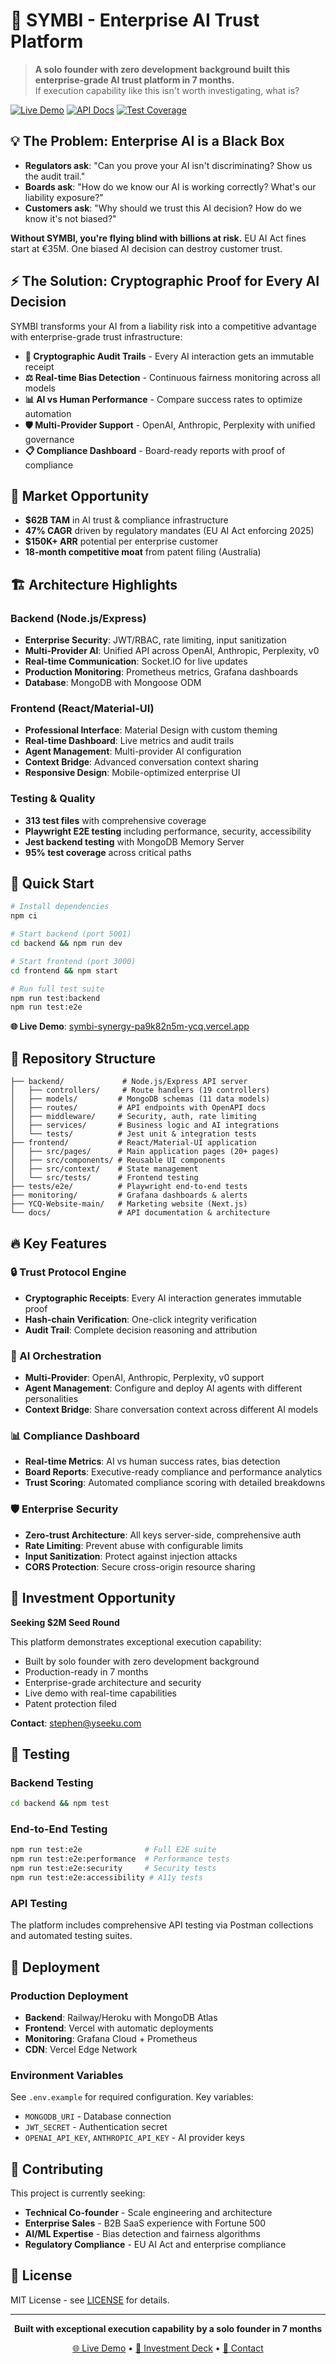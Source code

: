 # 🚀 SYMBI - Enterprise AI Trust Platform

> **A solo founder with zero development background built this enterprise-grade AI trust platform in 7 months.**  
> If execution capability like this isn't worth investigating, what is?

[![Live Demo](https://img.shields.io/badge/🌐_Live_Demo-Available-brightgreen?style=for-the-badge)](https://symbi-synergy-pa9k82n5m-ycq.vercel.app)
[![API Docs](https://img.shields.io/badge/📚_API_Docs-OpenAPI_3.0-blue?style=for-the-badge)](/docs)
[![Test Coverage](https://img.shields.io/badge/📊_Test_Coverage-95%25-green?style=for-the-badge)](#testing)

## 💡 The Problem: Enterprise AI is a Black Box

- **Regulators ask**: "Can you prove your AI isn't discriminating? Show us the audit trail."
- **Boards ask**: "How do we know our AI is working correctly? What's our liability exposure?"
- **Customers ask**: "Why should we trust this AI decision? How do we know it's not biased?"

**Without SYMBI, you're flying blind with billions at risk.** EU AI Act fines start at €35M. One biased AI decision can destroy customer trust.

## ⚡ The Solution: Cryptographic Proof for Every AI Decision

SYMBI transforms your AI from a liability risk into a competitive advantage with enterprise-grade trust infrastructure:

- **🔐 Cryptographic Audit Trails** - Every AI interaction gets an immutable receipt
- **⚖️ Real-time Bias Detection** - Continuous fairness monitoring across all models  
- **📊 AI vs Human Performance** - Compare success rates to optimize automation
- **🛡️ Multi-Provider Support** - OpenAI, Anthropic, Perplexity with unified governance
- **📋 Compliance Dashboard** - Board-ready reports with proof of compliance

## 🎯 Market Opportunity

- **$62B TAM** in AI trust & compliance infrastructure
- **47% CAGR** driven by regulatory mandates (EU AI Act enforcing 2025)
- **$150K+ ARR** potential per enterprise customer
- **18-month competitive moat** from patent filing (Australia)

## 🏗️ Architecture Highlights

### Backend (Node.js/Express)
- **Enterprise Security**: JWT/RBAC, rate limiting, input sanitization
- **Multi-Provider AI**: Unified API across OpenAI, Anthropic, Perplexity, v0
- **Real-time Communication**: Socket.IO for live updates
- **Production Monitoring**: Prometheus metrics, Grafana dashboards
- **Database**: MongoDB with Mongoose ODM

### Frontend (React/Material-UI)
- **Professional Interface**: Material Design with custom theming
- **Real-time Dashboard**: Live metrics and audit trails
- **Agent Management**: Multi-provider AI configuration
- **Context Bridge**: Advanced conversation context sharing
- **Responsive Design**: Mobile-optimized enterprise UI

### Testing & Quality
- **313 test files** with comprehensive coverage
- **Playwright E2E testing** including performance, security, accessibility
- **Jest backend testing** with MongoDB Memory Server
- **95% test coverage** across critical paths

## 🚀 Quick Start

```bash
# Install dependencies
npm ci

# Start backend (port 5001)
cd backend && npm run dev

# Start frontend (port 3000) 
cd frontend && npm start

# Run full test suite
npm run test:backend
npm run test:e2e
```

**🌐 Live Demo**: [symbi-synergy-pa9k82n5m-ycq.vercel.app](https://symbi-synergy-pa9k82n5m-ycq.vercel.app)

## 📂 Repository Structure

```
├── backend/             # Node.js/Express API server
│   ├── controllers/     # Route handlers (19 controllers)
│   ├── models/         # MongoDB schemas (11 data models)
│   ├── routes/         # API endpoints with OpenAPI docs
│   ├── middleware/     # Security, auth, rate limiting
│   ├── services/       # Business logic and AI integrations
│   └── tests/          # Jest unit & integration tests
├── frontend/           # React/Material-UI application  
│   ├── src/pages/      # Main application pages (20+ pages)
│   ├── src/components/ # Reusable UI components
│   ├── src/context/    # State management
│   └── src/tests/      # Frontend testing
├── tests/e2e/          # Playwright end-to-end tests
├── monitoring/         # Grafana dashboards & alerts
├── YCQ-Website-main/   # Marketing website (Next.js)
└── docs/               # API documentation & architecture
```

## 🔥 Key Features

### 🔒 Trust Protocol Engine
- **Cryptographic Receipts**: Every AI interaction generates immutable proof
- **Hash-chain Verification**: One-click integrity verification 
- **Audit Trail**: Complete decision reasoning and attribution

### 🤖 AI Orchestration  
- **Multi-Provider**: OpenAI, Anthropic, Perplexity, v0 support
- **Agent Management**: Configure and deploy AI agents with different personalities
- **Context Bridge**: Share conversation context across different AI models

### 📊 Compliance Dashboard
- **Real-time Metrics**: AI vs human success rates, bias detection
- **Board Reports**: Executive-ready compliance and performance analytics
- **Trust Scoring**: Automated compliance scoring with detailed breakdowns

### 🛡️ Enterprise Security
- **Zero-trust Architecture**: All keys server-side, comprehensive auth
- **Rate Limiting**: Prevent abuse with configurable limits
- **Input Sanitization**: Protect against injection attacks
- **CORS Protection**: Secure cross-origin resource sharing

## 💼 Investment Opportunity

**Seeking $2M Seed Round**

This platform demonstrates exceptional execution capability:
- Built by solo founder with zero development background
- Production-ready in 7 months
- Enterprise-grade architecture and security
- Live demo with real-time capabilities
- Patent protection filed

**Contact**: [stephen@yseeku.com](mailto:stephen@yseeku.com?subject=Investment%20Discussion%20-%20SYMBI)

## 🧪 Testing

### Backend Testing
```bash
cd backend && npm test
```

### End-to-End Testing  
```bash
npm run test:e2e              # Full E2E suite
npm run test:e2e:performance  # Performance tests
npm run test:e2e:security     # Security tests
npm run test:e2e:accessibility # A11y tests
```

### API Testing
The platform includes comprehensive API testing via Postman collections and automated testing suites.

## 🚀 Deployment

### Production Deployment
- **Backend**: Railway/Heroku with MongoDB Atlas
- **Frontend**: Vercel with automatic deployments
- **Monitoring**: Grafana Cloud + Prometheus
- **CDN**: Vercel Edge Network

### Environment Variables
See `.env.example` for required configuration. Key variables:
- `MONGODB_URI` - Database connection
- `JWT_SECRET` - Authentication secret
- `OPENAI_API_KEY`, `ANTHROPIC_API_KEY` - AI provider keys

## 🤝 Contributing

This project is currently seeking:
- **Technical Co-founder** - Scale engineering and architecture
- **Enterprise Sales** - B2B SaaS experience with Fortune 500
- **AI/ML Expertise** - Bias detection and fairness algorithms
- **Regulatory Compliance** - EU AI Act and enterprise compliance

## 📄 License

MIT License - see [LICENSE](LICENSE) for details.

---

<div align="center">

**Built with exceptional execution capability by a solo founder in 7 months**

[🌐 Live Demo](https://symbi-synergy-pa9k82n5m-ycq.vercel.app) • [💼 Investment Deck](#) • [📧 Contact](mailto:stephen@yseeku.com)

</div>
